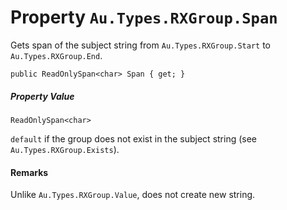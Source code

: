 # Property `Au.Types.RXGroup.Span`

Gets span of the subject string from `Au.Types.RXGroup.Start` to `Au.Types.RXGroup.End`.

```
public ReadOnlySpan<char> Span { get; }
```

##### Property Value

`ReadOnlySpan<char>`

`default` if the group does not exist in the subject string (see `Au.Types.RXGroup.Exists`).

#### Remarks

Unlike `Au.Types.RXGroup.Value`, does not create new string.